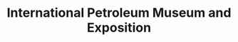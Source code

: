---
layout: repo
title: "International Petroleum Museum and Exposition "
id: 25457
permalink: repos/25457/
---